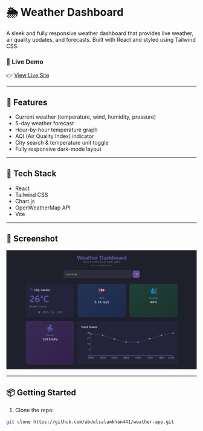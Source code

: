 # 🌦️ Weather Dashboard

A sleek and fully responsive weather dashboard that provides live weather, air quality updates, and forecasts. Built with React and styled using Tailwind CSS.

### 🔗 Live Demo
👉 [View Live Site](https://askweb18.netlify.app/)

---

## 🚀 Features

- Current weather (temperature, wind, humidity, pressure)
- 5-day weather forecast
- Hour-by-hour temperature graph
- AQI (Air Quality Index) indicator
- City search & temperature unit toggle
- Fully responsive dark-mode layout

---

## 🧰 Tech Stack

- React
- Tailwind CSS
- Chart.js
- OpenWeatherMap API
- Vite

---

## 📸 Screenshot

![Weather App Screenshot](./public/screenshot.png)

---

## 📦 Getting Started

1. Clone the repo:
```bash
git clone https://github.com/abdulsalamkhan441/weather-app.git
